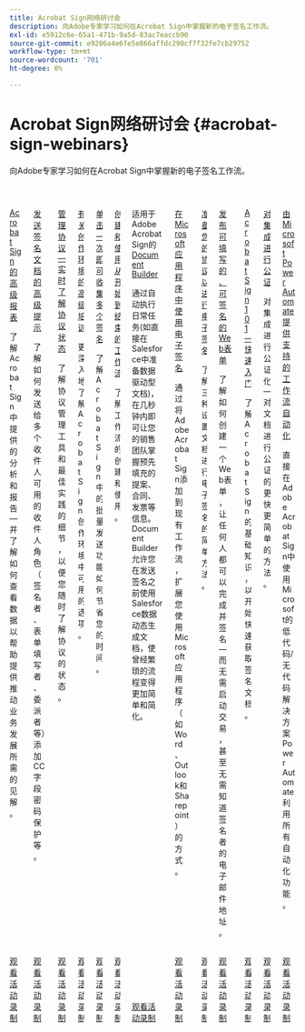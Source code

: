 ```yaml
---
title: Acrobat Sign网络研讨会
description: 向Adobe专家学习如何在Acrobat Sign中掌握新的电子签名工作流。
exl-id: e5912c6e-65a1-471b-9a5d-83ac7eaccb90
source-git-commit: e9206a4e6fe5e866affdc298cf7f32fe7cb29752
workflow-type: tm+mt
source-wordcount: '701'
ht-degree: 0%

---
```


# Acrobat Sign网络研讨会 {#acrobat-sign-webinars}

向Adobe专家学习如何在Acrobat Sign中掌握新的电子签名工作流。

<!-- CARDS

* https://experienceleague.adobe.com/zh-hans/docs/events/acrobat-sign-webinars/advanced-reporting
* https://experienceleague.adobe.com/zh-hans/docs/events/acrobat-sign-webinars/advanced-sending-documents-signature
* https://experienceleague.adobe.com/zh-hans/docs/events/acrobat-sign-webinars/agreement-status
* https://experienceleague.adobe.com/zh-hans/docs/events/acrobat-sign-webinars/authoring-environment
* https://experienceleague.adobe.com/zh-hans/docs/events/acrobat-sign-webinars/collect-signatures
* https://experienceleague.adobe.com/zh-hans/docs/events/acrobat-sign-webinars/create-use-workflows
* https://experienceleague.adobe.com/zh-hans/docs/events/acrobat-sign-webinars/document-builder
* https://experienceleague.adobe.com/zh-hans/docs/events/acrobat-sign-webinars/e-signature-microsoft
* https://experienceleague.adobe.com/zh-hans/docs/events/acrobat-sign-webinars/e-signature-setup
* https://experienceleague.adobe.com/zh-hans/docs/events/acrobat-sign-webinars/fillable-signable-web-form
* https://experienceleague.adobe.com/zh-hans/docs/events/acrobat-sign-webinars/getting-started
* https://experienceleague.adobe.com/zh-hans/docs/events/acrobat-sign-webinars/notarize
* https://experienceleague.adobe.com/zh-hans/docs/events/acrobat-sign-webinars/workflow-automations

-->
<!-- START CARDS HTML - DO NOT MODIFY BY HAND -->
<div class="columns">
    <div class="column is-half-tablet is-half-desktop is-one-third-widescreen" aria-label="Advanced Reporting for Acrobat Sign">
        <div class="card" style="height: 100%; display: flex; flex-direction: column; height: 100%;">
            <div class="card-image">
                <figure class="image x-is-16by9">
                    <a href="https://experienceleague.adobe.com/zh-hans/docs/events/acrobat-sign-webinars/advanced-reporting" title="Acrobat Sign的高级报表功能">
                        <img class="is-bordered-r-small" src="https://video.tv.adobe.com/v/3428191/?format=jpeg&nocache=1731453823479" alt="Acrobat Sign的高级报表功能"
                             style="width: 100%; aspect-ratio: 16 / 9; object-fit: cover; overflow: hidden; display: block; margin: auto;">
                    </a>
                </figure>
            </div>
            <div class="card-content is-padded-small" style="display: flex; flex-direction: column; flex-grow: 1; justify-content: space-between;">
                <div class="top-card-content">
                    <p class="headline is-size-6 has-text-weight-bold">
                        <a href="https://experienceleague.adobe.com/zh-hans/docs/events/acrobat-sign-webinars/advanced-reporting" title="Acrobat Sign的高级报表功能">Acrobat Sign的高级报表</a>
                    </p>
                    <p class="is-size-6">了解Acrobat Sign中提供的分析和报告 — 并了解如何查看数据以帮助提供推动业务发展所需的见解。</p>
                </div>
                <a href="https://experienceleague.adobe.com/zh-hans/docs/events/acrobat-sign-webinars/advanced-reporting" class="spectrum-Button spectrum-Button--outline spectrum-Button--primary spectrum-Button--sizeM" style="align-self: flex-start; margin-top: 1rem;">
                    <span class="spectrum-Button-label has-no-wrap has-text-weight-bold">观看活动录制</span>
                </a>
            </div>
        </div>
    </div>
    <div class="column is-half-tablet is-half-desktop is-one-third-widescreen" aria-label="Advanced Tips for Sending Documents for Signature">
        <div class="card" style="height: 100%; display: flex; flex-direction: column; height: 100%;">
            <div class="card-image">
                <figure class="image x-is-16by9">
                    <a href="https://experienceleague.adobe.com/zh-hans/docs/events/acrobat-sign-webinars/advanced-sending-documents-signature" title="发送文档供签名高级提示">
                        <img class="is-bordered-r-small" src="https://video.tv.adobe.com/v/3428186/?format=jpeg&nocache=1731453823460" alt="发送文档供签名高级提示"
                             style="width: 100%; aspect-ratio: 16 / 9; object-fit: cover; overflow: hidden; display: block; margin: auto;">
                    </a>
                </figure>
            </div>
            <div class="card-content is-padded-small" style="display: flex; flex-direction: column; flex-grow: 1; justify-content: space-between;">
                <div class="top-card-content">
                    <p class="headline is-size-6 has-text-weight-bold">
                        <a href="https://experienceleague.adobe.com/zh-hans/docs/events/acrobat-sign-webinars/advanced-sending-documents-signature" title="发送文档供签名高级提示">发送签名文档的高级提示</a>
                    </p>
                    <p class="is-size-6">了解如何发送给多个收件人可用的收件人角色（签名者、表单填写者、委派者等）添加CC字段密码保护等。</p>
                </div>
                <a href="https://experienceleague.adobe.com/zh-hans/docs/events/acrobat-sign-webinars/advanced-sending-documents-signature" class="spectrum-Button spectrum-Button--outline spectrum-Button--primary spectrum-Button--sizeM" style="align-self: flex-start; margin-top: 1rem;">
                    <span class="spectrum-Button-label has-no-wrap has-text-weight-bold">观看活动录制</span>
                </a>
            </div>
        </div>
    </div>
    <div class="column is-half-tablet is-half-desktop is-one-third-widescreen" aria-label="Manage Agreements - Get Real-Time Visibility into Agreement Status">
        <div class="card" style="height: 100%; display: flex; flex-direction: column; height: 100%;">
            <div class="card-image">
                <figure class="image x-is-16by9">
                    <a href="https://experienceleague.adobe.com/zh-hans/docs/events/acrobat-sign-webinars/agreement-status" title="管理协议 — 实时了解协议状态">
                        <img class="is-bordered-r-small" src="https://video.tv.adobe.com/v/3428190/?format=jpeg&nocache=1731453823516" alt="管理协议 — 实时了解协议状态"
                             style="width: 100%; aspect-ratio: 16 / 9; object-fit: cover; overflow: hidden; display: block; margin: auto;">
                    </a>
                </figure>
            </div>
            <div class="card-content is-padded-small" style="display: flex; flex-direction: column; flex-grow: 1; justify-content: space-between;">
                <div class="top-card-content">
                    <p class="headline is-size-6 has-text-weight-bold">
                        <a href="https://experienceleague.adobe.com/zh-hans/docs/events/acrobat-sign-webinars/agreement-status" title="管理协议 — 实时了解协议状态">管理协议 — 实时了解协议状态</a>
                    </p>
                    <p class="is-size-6">了解协议管理工具和最佳实践的细节，以便您随时了解协议的状态。</p>
                </div>
                <a href="https://experienceleague.adobe.com/zh-hans/docs/events/acrobat-sign-webinars/agreement-status" class="spectrum-Button spectrum-Button--outline spectrum-Button--primary spectrum-Button--sizeM" style="align-self: flex-start; margin-top: 1rem;">
                    <span class="spectrum-Button-label has-no-wrap has-text-weight-bold">观看活动录制</span>
                </a>
            </div>
        </div>
    </div>
    <div class="column is-half-tablet is-half-desktop is-one-third-widescreen" aria-label="Advanced Training on Authoring Environment">
        <div class="card" style="height: 100%; display: flex; flex-direction: column; height: 100%;">
            <div class="card-image">
                <figure class="image x-is-16by9">
                    <a href="https://experienceleague.adobe.com/zh-hans/docs/events/acrobat-sign-webinars/authoring-environment" title="有关创作环境的高级培训">
                        <img class="is-bordered-r-small" src="https://video.tv.adobe.com/v/3428189/?format=jpeg&nocache=1731453823517" alt="有关创作环境的高级培训"
                             style="width: 100%; aspect-ratio: 16 / 9; object-fit: cover; overflow: hidden; display: block; margin: auto;">
                    </a>
                </figure>
            </div>
            <div class="card-content is-padded-small" style="display: flex; flex-direction: column; flex-grow: 1; justify-content: space-between;">
                <div class="top-card-content">
                    <p class="headline is-size-6 has-text-weight-bold">
                        <a href="https://experienceleague.adobe.com/zh-hans/docs/events/acrobat-sign-webinars/authoring-environment" title="有关创作环境的高级培训">有关创作环境的高级培训</a>
                    </p>
                    <p class="is-size-6">更深入地了解Acrobat Sign创作环境中可用的选项。</p>
                </div>
                <a href="https://experienceleague.adobe.com/zh-hans/docs/events/acrobat-sign-webinars/authoring-environment" class="spectrum-Button spectrum-Button--outline spectrum-Button--primary spectrum-Button--sizeM" style="align-self: flex-start; margin-top: 1rem;">
                    <span class="spectrum-Button-label has-no-wrap has-text-weight-bold">观看活动录制</span>
                </a>
            </div>
        </div>
    </div>
    <div class="column is-half-tablet is-half-desktop is-one-third-widescreen" aria-label="Collect Many Signatures with One Click">
        <div class="card" style="height: 100%; display: flex; flex-direction: column; height: 100%;">
            <div class="card-image">
                <figure class="image x-is-16by9">
                    <a href="https://experienceleague.adobe.com/zh-hans/docs/events/acrobat-sign-webinars/collect-signatures" title="只需单击一下即可收集多个签名">
                        <img class="is-bordered-r-small" src="https://video.tv.adobe.com/v/3428188/?format=jpeg&nocache=1731453823488" alt="只需单击一下即可收集多个签名"
                             style="width: 100%; aspect-ratio: 16 / 9; object-fit: cover; overflow: hidden; display: block; margin: auto;">
                    </a>
                </figure>
            </div>
            <div class="card-content is-padded-small" style="display: flex; flex-direction: column; flex-grow: 1; justify-content: space-between;">
                <div class="top-card-content">
                    <p class="headline is-size-6 has-text-weight-bold">
                        <a href="https://experienceleague.adobe.com/zh-hans/docs/events/acrobat-sign-webinars/collect-signatures" title="只需单击一下即可收集多个签名">单击一次即可收集多个签名</a>
                    </p>
                    <p class="is-size-6">了解Acrobat Sign中的批量发送功能如何节省您的时间。</p>
                </div>
                <a href="https://experienceleague.adobe.com/zh-hans/docs/events/acrobat-sign-webinars/collect-signatures" class="spectrum-Button spectrum-Button--outline spectrum-Button--primary spectrum-Button--sizeM" style="align-self: flex-start; margin-top: 1rem;">
                    <span class="spectrum-Button-label has-no-wrap has-text-weight-bold">观看活动录制</span>
                </a>
            </div>
        </div>
    </div>
    <div class="column is-half-tablet is-half-desktop is-one-third-widescreen" aria-label="Creating and Using Workflows from Beginning to End">
        <div class="card" style="height: 100%; display: flex; flex-direction: column; height: 100%;">
            <div class="card-image">
                <figure class="image x-is-16by9">
                    <a href="https://experienceleague.adobe.com/zh-hans/docs/events/acrobat-sign-webinars/create-use-workflows" title="创建和使用从头到尾的工作流">
                        <img class="is-bordered-r-small" src="https://video.tv.adobe.com/v/3428192/?format=jpeg&nocache=1731453823485" alt="创建和使用从头到尾的工作流"
                             style="width: 100%; aspect-ratio: 16 / 9; object-fit: cover; overflow: hidden; display: block; margin: auto;">
                    </a>
                </figure>
            </div>
            <div class="card-content is-padded-small" style="display: flex; flex-direction: column; flex-grow: 1; justify-content: space-between;">
                <div class="top-card-content">
                    <p class="headline is-size-6 has-text-weight-bold">
                        <a href="https://experienceleague.adobe.com/zh-hans/docs/events/acrobat-sign-webinars/create-use-workflows" title="创建和使用从头到尾的工作流">创建和使用从开始到结束的工作流</a>
                    </p>
                    <p class="is-size-6">了解工作流的创建和使用。</p>
                </div>
                <a href="https://experienceleague.adobe.com/zh-hans/docs/events/acrobat-sign-webinars/create-use-workflows" class="spectrum-Button spectrum-Button--outline spectrum-Button--primary spectrum-Button--sizeM" style="align-self: flex-start; margin-top: 1rem;">
                    <span class="spectrum-Button-label has-no-wrap has-text-weight-bold">观看活动录制</span>
                </a>
            </div>
        </div>
    </div>
    <div class="column is-half-tablet is-half-desktop is-one-third-widescreen" aria-label="Document Builder for Adobe Acrobat Sign">
        <div class="card" style="height: 100%; display: flex; flex-direction: column; height: 100%;">
            <div class="card-image">
                <figure class="image x-is-16by9">
                    <a href="https://experienceleague.adobe.com/zh-hans/docs/events/acrobat-sign-webinars/document-builder" title="适用于Adobe Acrobat Sign的Document Builder">
                        <img class="is-bordered-r-small" src="https://video.tv.adobe.com/v/3428193/?format=jpeg&nocache=1731453823516" alt="适用于Adobe Acrobat Sign的Document Builder"
                             style="width: 100%; aspect-ratio: 16 / 9; object-fit: cover; overflow: hidden; display: block; margin: auto;">
                    </a>
                </figure>
            </div>
            <div class="card-content is-padded-small" style="display: flex; flex-direction: column; flex-grow: 1; justify-content: space-between;">
                <div class="top-card-content">
                    <p class="headline is-size-6 has-text-weight-bold">
                        适用于Adobe Acrobat Sign的<a href="https://experienceleague.adobe.com/zh-hans/docs/events/acrobat-sign-webinars/document-builder" title="适用于Adobe Acrobat Sign的Document Builder">Document Builder</a>
                    </p>
                    <p class="is-size-6">通过自动执行日常任务(如直接在Salesforce中准备数据驱动型文档)，在几秒钟内即可让您的销售团队掌握预先填充的提案、合同、发票等信息。 Document Builder允许您在发送签名之前使用Salesforce数据动态生成文档，使曾经繁琐的流程变得更加简单和简化。</p>
                </div>
                <a href="https://experienceleague.adobe.com/zh-hans/docs/events/acrobat-sign-webinars/document-builder" class="spectrum-Button spectrum-Button--outline spectrum-Button--primary spectrum-Button--sizeM" style="align-self: flex-start; margin-top: 1rem;">
                    <span class="spectrum-Button-label has-no-wrap has-text-weight-bold">观看活动录制</span>
                </a>
            </div>
        </div>
    </div>
    <div class="column is-half-tablet is-half-desktop is-one-third-widescreen" aria-label="Work with e-signatures in your Microsoft apps">
        <div class="card" style="height: 100%; display: flex; flex-direction: column; height: 100%;">
            <div class="card-image">
                <figure class="image x-is-16by9">
                    <a href="https://experienceleague.adobe.com/zh-hans/docs/events/acrobat-sign-webinars/e-signature-microsoft" title="在Microsoft应用程序中使用电子签名">
                        <img class="is-bordered-r-small" src="https://video.tv.adobe.com/v/3428185/?format=jpeg&nocache=1731453823517" alt="在Microsoft应用程序中使用电子签名"
                             style="width: 100%; aspect-ratio: 16 / 9; object-fit: cover; overflow: hidden; display: block; margin: auto;">
                    </a>
                </figure>
            </div>
            <div class="card-content is-padded-small" style="display: flex; flex-direction: column; flex-grow: 1; justify-content: space-between;">
                <div class="top-card-content">
                    <p class="headline is-size-6 has-text-weight-bold">
                        <a href="https://experienceleague.adobe.com/zh-hans/docs/events/acrobat-sign-webinars/e-signature-microsoft" title="在Microsoft应用程序中使用电子签名">在Microsoft应用程序中使用电子签名</a>
                    </p>
                    <p class="is-size-6">通过将Adobe Acrobat Sign添加到现有工作流，扩展您使用Microsoft应用程序（如Word、Outlook和Sharepoint）的方式。</p>
                </div>
                <a href="https://experienceleague.adobe.com/zh-hans/docs/events/acrobat-sign-webinars/e-signature-microsoft" class="spectrum-Button spectrum-Button--outline spectrum-Button--primary spectrum-Button--sizeM" style="align-self: flex-start; margin-top: 1rem;">
                    <span class="spectrum-Button-label has-no-wrap has-text-weight-bold">观看活动录制</span>
                </a>
            </div>
        </div>
    </div>
    <div class="column is-half-tablet is-half-desktop is-one-third-widescreen" aria-label="Prepare Your Agreements for e-signature">
        <div class="card" style="height: 100%; display: flex; flex-direction: column; height: 100%;">
            <div class="card-image">
                <figure class="image x-is-16by9">
                    <a href="https://experienceleague.adobe.com/zh-hans/docs/events/acrobat-sign-webinars/e-signature-setup" title="准备您的协议以进行电子签名">
                        <img class="is-bordered-r-small" src="https://video.tv.adobe.com/v/3428184/?format=jpeg&nocache=1731453823483" alt="准备您的协议以进行电子签名"
                             style="width: 100%; aspect-ratio: 16 / 9; object-fit: cover; overflow: hidden; display: block; margin: auto;">
                    </a>
                </figure>
            </div>
            <div class="card-content is-padded-small" style="display: flex; flex-direction: column; flex-grow: 1; justify-content: space-between;">
                <div class="top-card-content">
                    <p class="headline is-size-6 has-text-weight-bold">
                        <a href="https://experienceleague.adobe.com/zh-hans/docs/events/acrobat-sign-webinars/e-signature-setup" title="准备您的协议以进行电子签名">准备您的协议以进行电子签名</a>
                    </p>
                    <p class="is-size-6">了解三种设置文档进行电子签名的简单方法。</p>
                </div>
                <a href="https://experienceleague.adobe.com/zh-hans/docs/events/acrobat-sign-webinars/e-signature-setup" class="spectrum-Button spectrum-Button--outline spectrum-Button--primary spectrum-Button--sizeM" style="align-self: flex-start; margin-top: 1rem;">
                    <span class="spectrum-Button-label has-no-wrap has-text-weight-bold">观看活动录制</span>
                </a>
            </div>
        </div>
    </div>
    <div class="column is-half-tablet is-half-desktop is-one-third-widescreen" aria-label="Post a Fillable, Signable Web Form">
        <div class="card" style="height: 100%; display: flex; flex-direction: column; height: 100%;">
            <div class="card-image">
                <figure class="image x-is-16by9">
                    <a href="https://experienceleague.adobe.com/zh-hans/docs/events/acrobat-sign-webinars/fillable-signable-web-form" title="发布可填写的、可签名的Web表单">
                        <img class="is-bordered-r-small" src="https://video.tv.adobe.com/v/3428187/?format=jpeg&nocache=1731453823488" alt="发布可填写的、可签名的Web表单"
                             style="width: 100%; aspect-ratio: 16 / 9; object-fit: cover; overflow: hidden; display: block; margin: auto;">
                    </a>
                </figure>
            </div>
            <div class="card-content is-padded-small" style="display: flex; flex-direction: column; flex-grow: 1; justify-content: space-between;">
                <div class="top-card-content">
                    <p class="headline is-size-6 has-text-weight-bold">
                        <a href="https://experienceleague.adobe.com/zh-hans/docs/events/acrobat-sign-webinars/fillable-signable-web-form" title="发布可填写的、可签名的Web表单">发布可填写的、可签名的Web表单</a>
                    </p>
                    <p class="is-size-6">了解如何创建一个Web表单，让任何人都可以完成并签名 — 而无需启动交易，甚至无需知道签名者的电子邮件地址。</p>
                </div>
                <a href="https://experienceleague.adobe.com/zh-hans/docs/events/acrobat-sign-webinars/fillable-signable-web-form" class="spectrum-Button spectrum-Button--outline spectrum-Button--primary spectrum-Button--sizeM" style="align-self: flex-start; margin-top: 1rem;">
                    <span class="spectrum-Button-label has-no-wrap has-text-weight-bold">观看活动录制</span>
                </a>
            </div>
        </div>
    </div>
    <div class="column is-half-tablet is-half-desktop is-one-third-widescreen" aria-label="Acrobat Sign 101 - Getting Started">
        <div class="card" style="height: 100%; display: flex; flex-direction: column; height: 100%;">
            <div class="card-image">
                <figure class="image x-is-16by9">
                    <a href="https://experienceleague.adobe.com/zh-hans/docs/events/acrobat-sign-webinars/getting-started" title="Acrobat Sign 101 — 快速入门">
                        <img class="is-bordered-r-small" src="https://video.tv.adobe.com/v/3428183/?format=jpeg&nocache=1731453823457" alt="Acrobat Sign 101 — 快速入门"
                             style="width: 100%; aspect-ratio: 16 / 9; object-fit: cover; overflow: hidden; display: block; margin: auto;">
                    </a>
                </figure>
            </div>
            <div class="card-content is-padded-small" style="display: flex; flex-direction: column; flex-grow: 1; justify-content: space-between;">
                <div class="top-card-content">
                    <p class="headline is-size-6 has-text-weight-bold">
                        <a href="https://experienceleague.adobe.com/zh-hans/docs/events/acrobat-sign-webinars/getting-started" title="Acrobat Sign 101 — 快速入门">Acrobat Sign 101 — 快速入门</a>
                    </p>
                    <p class="is-size-6">了解Acrobat Sign的基础知识，以开始快速获取签名文档。</p>
                </div>
                <a href="https://experienceleague.adobe.com/zh-hans/docs/events/acrobat-sign-webinars/getting-started" class="spectrum-Button spectrum-Button--outline spectrum-Button--primary spectrum-Button--sizeM" style="align-self: flex-start; margin-top: 1rem;">
                    <span class="spectrum-Button-label has-no-wrap has-text-weight-bold">观看活动录制</span>
                </a>
            </div>
        </div>
    </div>
    <div class="column is-half-tablet is-half-desktop is-one-third-widescreen" aria-label="Notarize Integration">
        <div class="card" style="height: 100%; display: flex; flex-direction: column; height: 100%;">
            <div class="card-image">
                <figure class="image x-is-16by9">
                    <a href="https://experienceleague.adobe.com/zh-hans/docs/events/acrobat-sign-webinars/notarize" title="公证集成">
                        <img class="is-bordered-r-small" src="https://video.tv.adobe.com/v/3428195/?format=jpeg&nocache=1731453823489" alt="公证集成"
                             style="width: 100%; aspect-ratio: 16 / 9; object-fit: cover; overflow: hidden; display: block; margin: auto;">
                    </a>
                </figure>
            </div>
            <div class="card-content is-padded-small" style="display: flex; flex-direction: column; flex-grow: 1; justify-content: space-between;">
                <div class="top-card-content">
                    <p class="headline is-size-6 has-text-weight-bold">
                        <a href="https://experienceleague.adobe.com/zh-hans/docs/events/acrobat-sign-webinars/notarize" title="公证集成">对集成进行公证</a>
                    </p>
                    <p class="is-size-6">对集成进行公证化 — 对文档进行公证的更快更简单的方法。</p>
                </div>
                <a href="https://experienceleague.adobe.com/zh-hans/docs/events/acrobat-sign-webinars/notarize" class="spectrum-Button spectrum-Button--outline spectrum-Button--primary spectrum-Button--sizeM" style="align-self: flex-start; margin-top: 1rem;">
                    <span class="spectrum-Button-label has-no-wrap has-text-weight-bold">观看活动录制</span>
                </a>
            </div>
        </div>
    </div>
    <div class="column is-half-tablet is-half-desktop is-one-third-widescreen" aria-label="Workflow Automations Powered by Microsoft Power Automate">
        <div class="card" style="height: 100%; display: flex; flex-direction: column; height: 100%;">
            <div class="card-image">
                <figure class="image x-is-16by9">
                    <a href="https://experienceleague.adobe.com/zh-hans/docs/events/acrobat-sign-webinars/workflow-automations" title="由Microsoft Power Automate提供支持的工作流自动化">
                        <img class="is-bordered-r-small" src="https://video.tv.adobe.com/v/3428194/?format=jpeg&nocache=1731453823611" alt="由Microsoft Power Automate提供支持的工作流自动化"
                             style="width: 100%; aspect-ratio: 16 / 9; object-fit: cover; overflow: hidden; display: block; margin: auto;">
                    </a>
                </figure>
            </div>
            <div class="card-content is-padded-small" style="display: flex; flex-direction: column; flex-grow: 1; justify-content: space-between;">
                <div class="top-card-content">
                    <p class="headline is-size-6 has-text-weight-bold">
                        <a href="https://experienceleague.adobe.com/zh-hans/docs/events/acrobat-sign-webinars/workflow-automations" title="由Microsoft Power Automate提供支持的工作流自动化">由Microsoft Power Automate提供支持的工作流自动化</a>
                    </p>
                    <p class="is-size-6">直接在Adobe Acrobat Sign中使用Microsoft的低代码/无代码解决方案Power Automate利用所有自动化功能。</p>
                </div>
                <a href="https://experienceleague.adobe.com/zh-hans/docs/events/acrobat-sign-webinars/workflow-automations" class="spectrum-Button spectrum-Button--outline spectrum-Button--primary spectrum-Button--sizeM" style="align-self: flex-start; margin-top: 1rem;">
                    <span class="spectrum-Button-label has-no-wrap has-text-weight-bold">观看活动录制</span>
                </a>
            </div>
        </div>
    </div>
</div>
<!-- END CARDS HTML - DO NOT MODIFY BY HAND -->
